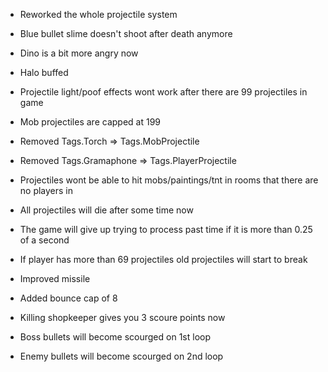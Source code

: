 * Reworked the whole projectile system
* Blue bullet slime doesn't shoot after death anymore
* Dino is a bit more angry now
* Halo buffed

* Projectile light/poof effects wont work after there are 99 projectiles in game
* Mob projectiles are capped at 199
* Removed Tags.Torch => Tags.MobProjectile
* Removed Tags.Gramaphone => Tags.PlayerProjectile 
* Projectiles wont be able to hit mobs/paintings/tnt in rooms that there are no players in
* All projectiles will die after some time now
* The game will give up trying to process past time if it is more than 0.25 of a second
* If player has more than 69 projectiles old projectiles will start to break
* Improved missile
* Added bounce cap of 8
* Killing shopkeeper gives you 3 scoure points now
* Boss bullets will become scourged on 1st loop
* Enemy bullets will become scourged on 2nd loop